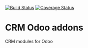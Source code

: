 [![Build Status](https://travis-ci.org/avanzosc/crm-addons.svg?branch=16.0)](https://travis-ci.org/avanzosc/crm-addons)
[![Coverage Status](https://coveralls.io/repos/github/avanzosc/crm-addons/badge.svg?branch=16.0)](https://coveralls.io/github/avanzosc/crm-addons?branch=16.0)

CRM Odoo addons
===============

CRM modules for Odoo


